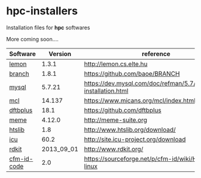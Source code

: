 # hpc-installers

Installation files for **hpc** softwares

More coming soon.... 

Software| Version | reference
--------|---------|----------
[lemon](lemon_v1.3.1.md) | 1.3.1 | http://lemon.cs.elte.hu 
[branch](branch.md)|1.8.1|https://github.com/baoe/BRANCH
[mysql](mysql.md)|5.7.21| https://dev.mysql.com/doc/refman/5.7/en/source-installation.html
[mcl](mcl.md)|14.137|https://www.micans.org/mcl/index.html
[dftbplus](dftbplus.md)|18.1|https://github.com/dftbplus 
[meme](meme.md)|4.12.0|http://meme-suite.org 
[htslib](htslib_1.8.md)|1.8|http://www.htslib.org/download/ 
[icu](icu_60.2.md)|60.2|http://site.icu-project.org/download 
[rdkit](rdkit.md)|2013_09_01|http://www.rdkit.org/
[cfm-id-code](cfm-id.md)|2.0|https://sourceforge.net/p/cfm-id/wiki/Home/#on-linux